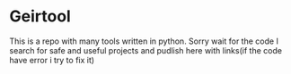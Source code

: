 # Geirtool
This is a repo with many tools written in python.
Sorry wait for the code
I search for safe and useful projects and pudlish here with links(if the code have error i try to fix it)
